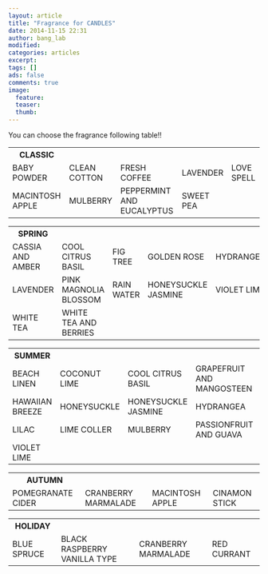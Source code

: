 ```yaml
---
layout: article
title: "Fragrance for CANDLES"
date: 2014-11-15 22:31
author: bang_lab
modified:
categories: articles
excerpt: 
tags: []
ads: false
comments: true
image:
  feature:
  teaser:
  thumb:
---
```


You can choose the fragrance following table!!

<!-- <table>
  <tr>
    <th>SPRING</th>
    <th>SUMMER</th>
    <th>AUTUMN</th>
    <th>HOLIDAY</th>
  </tr>
  <tr>
    <td>FPINK MAGNOLIA BLOSSOM</td>
    <td>GRAPEFRUIT and MANGOSTEEN </td>
    <td>PUMPKIN SOUFFLE</td>
  </tr>
  <tr>
    <td>RAIN WATER </td>
    <td>PHAWAIIAN BREEZE</td>
    <td>POMEGRANATE CIDER</td>
  </tr>
  <tr>
    <td>HONEYSUCKLE JASMINE</td>
    <td>JAMAICA ME CRAZY </td>
    <td>CRANBERRY MARMALADE </td>
  </tr>
  <tr>
    <td>LAVENDER</td>
    <td>BEACH LINEN</td>
    <td>MACINTOSH APPLE </td>
  </tr>
   <tr>
    <td>LAVENDER</td>
    <td>COOL CITRUS BASIL</td>
    <td>PEPPERMINT & EUCALYPTUS</td>
  </tr>
</table>
 -->





<!-- <table>
	<tr>
    	<th>Korea</th>
    </tr>
  	<tr>
		<td>BAIES </td>
		<td>CHERRY BLOSSOM </td>
		<td>LIME BASIL AND MANDARIN </td>
		<td>PEONY </td>
		<td>PUMPKIN SOUFFLE </td>
	</tr>
</table> -->

<table>
	<tr>
    	<th>CLASSIC</th>
    </tr>
  	<tr>
	  	<td>BABY POWDER </td>
		<td>CLEAN COTTON </td>
		<td>FRESH COFFEE </td>
		<td>LAVENDER </td>
		<td>LOVE SPELL </td>
	</tr>
	<tr>
		<td>MACINTOSH APPLE </td>
		<td>MULBERRY </td>
		<td>PEPPERMINT AND EUCALYPTUS </td>
		<td>SWEET PEA </td>
	</tr>
	<tr>
	</tr>
</table>

<table>
	<tr>
    	<th>SPRING</th>
    </tr>
	<tr>
		<td>CASSIA AND AMBER </td>
		<td>COOL CITRUS BASIL </td>
		<td>FIG TREE </td>
		<td>GOLDEN ROSE </td>
		<td>HYDRANGEA </td>
	</tr>
	<tr>
		<td>LAVENDER </td>
		<td>PINK MAGNOLIA BLOSSOM </td>
		<td>RAIN WATER </td>
		<td>HONEYSUCKLE JASMINE </td>
		<td>VIOLET LIME </td>
	</tr>
	<tr>
		<td>WHITE TEA </td>
		<td>WHITE TEA AND BERRIES </td>
	</tr>
</table>	

<table>
	<tr>
    	<th>SUMMER</th>
    </tr>
	<tr>
		<td>BEACH LINEN </td>
		<td>COCONUT LIME </td>
		<td>COOL CITRUS BASIL </td>
		<td>GRAPEFRUIT AND MANGOSTEEN </td>
		<td>FIG TREE
	</tr>
	<tr>
		<td>HAWAIIAN BREEZE </td>
		<td>HONEYSUCKLE </td>
		<td>HONEYSUCKLE JASMINE </td>
		<td>HYDRANGEA </td>
		<td>JAMAICA ME CRAZY </td>
	</tr>
	<tr>
		<td>LILAC </td>
		<td>LIME COLLER </td>
		<td>MULBERRY </td>
		<td>PASSIONFRUIT AND GUAVA </td>
		<td>RASPBERRY SHANGRIA </td>
	</tr>
	<tr>
		<td>VIOLET LIME </td>
	</tr>
	<tr>
	</tr>
</table>

<table>
	<tr>
    	<th>AUTUMN</th>
    </tr>
	<tr>
		<!-- <td>PUMPKIN SOUFFLE </td> -->
		<td>POMEGRANATE CIDER </td>
		<td>CRANBERRY MARMALADE </td>
		<td>MACINTOSH APPLE </td>
		<td>CINAMON STICK </td>
	</tr>
	<tr>
	</tr>
	<tr>
	</tr>
</table>

<table>
	<tr>
    	<th>HOLIDAY</th>
    </tr>
	<tr>
		<td>BLUE SPRUCE </td>
		<td>BLACK RASPBERRY VANILLA TYPE </td>
		<td>CRANBERRY MARMALADE </td>
		<td>RED CURRANT </td>
		<!-- <td>WEDDING DAY </td> -->
	</tr>
	<tr>
	</tr>
</table>






